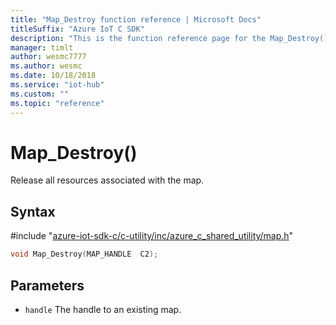 ```yaml
---                             
title: "Map_Destroy function reference | Microsoft Docs" 
titleSuffix: "Azure IoT C SDK"            
description: "This is the function reference page for the Map_Destroy() function in the Azure IoT C SDK. This SDK is used with Azure IoT Hub and Azure IoT Hub Device Provisioning Service"            
manager: timlt                 
author: wesmc7777              
ms.author: wesmc               
ms.date: 10/18/2018                    
ms.service: "iot-hub"             
ms.custom: ""                
ms.topic: "reference"        
---                            
```


# Map_Destroy()

Release all resources associated with the map.

## Syntax

\#include "[azure-iot-sdk-c/c-utility/inc/azure_c_shared_utility/map.h](../map-h.md)"  
```C
void Map_Destroy(MAP_HANDLE  C2);
```

## Parameters
* `handle` The handle to an existing map.

